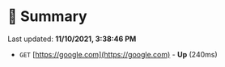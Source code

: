 # 📖 Summary
Last updated: **11/10/2021, 3:38:46 PM**

- `GET` [https://google.com](https://google.com) - **Up** (240ms)
